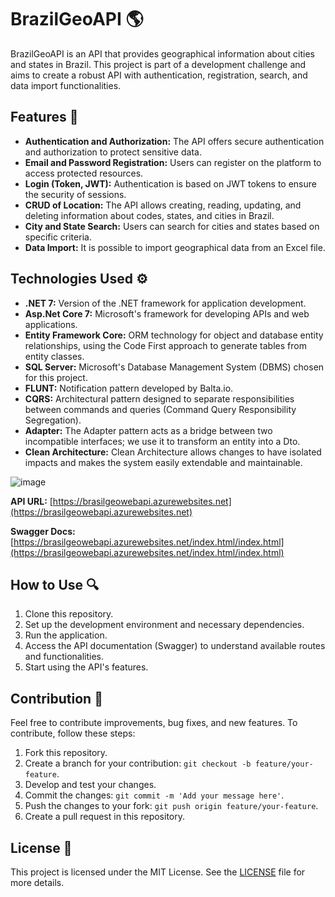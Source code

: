 # BrazilGeoAPI 🌎

BrazilGeoAPI is an API that provides geographical information about cities and states in Brazil. This project is part of a development challenge and aims to create a robust API with authentication, registration, search, and data import functionalities.

## Features 🔨

- **Authentication and Authorization:** The API offers secure authentication and authorization to protect sensitive data.
- **Email and Password Registration:** Users can register on the platform to access protected resources.
- **Login (Token, JWT):** Authentication is based on JWT tokens to ensure the security of sessions.
- **CRUD of Location:** The API allows creating, reading, updating, and deleting information about codes, states, and cities in Brazil.
- **City and State Search:** Users can search for cities and states based on specific criteria.
- **Data Import:** It is possible to import geographical data from an Excel file.

## Technologies Used ⚙️

- **.NET 7:** Version of the .NET framework for application development.
- **Asp.Net Core 7:** Microsoft's framework for developing APIs and web applications.
- **Entity Framework Core:** ORM technology for object and database entity relationships, using the Code First approach to generate tables from entity classes.
- **SQL Server:** Microsoft's Database Management System (DBMS) chosen for this project.
- **FLUNT:** Notification pattern developed by Balta.io.
- **CQRS:** Architectural pattern designed to separate responsibilities between commands and queries (Command Query Responsibility Segregation).
- **Adapter:** The Adapter pattern acts as a bridge between two incompatible interfaces; we use it to transform an entity into a Dto.
- **Clean Architecture:** Clean Architecture allows changes to have isolated impacts and makes the system easily extendable and maintainable.

![image](https://github.com/RaMadaSilva/BrasilGeoWebApi/assets/91338367/6931f1b7-5d8e-425d-8a07-cc52ba5a00e3)

**API URL:** [https://brasilgeowebapi.azurewebsites.net](https://brasilgeowebapi.azurewebsites.net)

**Swagger Docs:** [https://brasilgeowebapi.azurewebsites.net/index.html/index.html](https://brasilgeowebapi.azurewebsites.net/index.html/index.html)

## How to Use 🔍

1. Clone this repository.
2. Set up the development environment and necessary dependencies.
3. Run the application.
4. Access the API documentation (Swagger) to understand available routes and functionalities.
5. Start using the API's features.

## Contribution 🤝

Feel free to contribute improvements, bug fixes, and new features. To contribute, follow these steps:

1. Fork this repository.
2. Create a branch for your contribution: `git checkout -b feature/your-feature`.
3. Develop and test your changes.
4. Commit the changes: `git commit -m 'Add your message here'`.
5. Push the changes to your fork: `git push origin feature/your-feature`.
6. Create a pull request in this repository.

## License 📕

This project is licensed under the MIT License. See the [LICENSE](LICENSE) file for more details.
